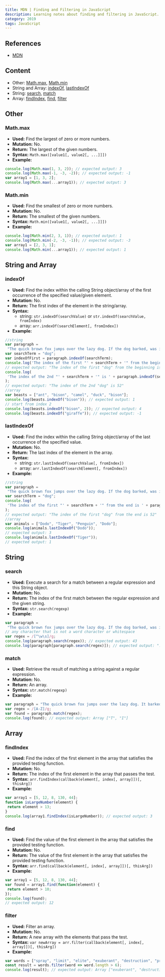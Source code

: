 ```yaml
---
title: MDN | Finding and Filtering in JavaScript
description: Learning notes about finding and filtering in JavaScript.
category: 2019
tags: JavaScript
---
```


## References

- [MDN](https://developer.mozilla.org/en-US/)

## Content

- Other: [Math.max](#mathmax), [Math.min](#mathmin)
- String and Array: [indexOf](#indexof), [lastIndexOf](#lastindexof)
- String: [search](#search), [match](#match)
- Array: [findIndex](#findindex), [find](#find), [filter](#filter)

## Other

### Math.max

- **Used:** Find the largest of zero or more numbers.
- **Mutation:** No.
- **Return:** The largest of the given numbers.
- **Syntax:** `Math.max([value1[, value2[, ...]]])`
- **Example:**

```js
console.log(Math.max(1, 3, 2)); // expected output: 3
console.log(Math.max(-1, -3, -2)); // expected output: -1
var array1 = [1, 3, 2];
console.log(Math.max(...array1)); // expected output: 3
```

### Math.min

- **Used:** Find the smallest of zero or more numbers.
- **Mutation:** No.
- **Return:** The smallest of the given numbers.
- **Syntax:** `Math.min([value1[, value2[, ...]]])`
- **Example:**

```js
console.log(Math.min(2, 3, 1)); // expected output: 1
console.log(Math.min(-2, -3, -1)); // expected output: -3
var array1 = [2, 3, 1];
console.log(Math.min(...array1)); // expected output: 1
```

## String and Array

### indexOf

- **Used:** Find the index within the calling String object/array of the first occurrence of the specified value/given element.
- **Mutation:** No.
- **Return:** The first index of the element in the string/array.
- **Syntax:**
  - string: `str.indexOf(searchValue)` or `str.indexOf(searchValue, fromIndex)`
  - array: `arr.indexOf(searchElement[, fromIndex])`
- **Example:**

```js
//string
var paragraph =
 "The quick brown fox jumps over the lazy dog. If the dog barked, was it really lazy?";
var searchTerm = "dog";
var indexOfFirst = paragraph.indexOf(searchTerm);
console.log('The index of the first "' + searchTerm + '" from the beginning is ' + indexOfFirst);
// expected output: "The index of the first "dog" from the beginning is 40"
console.log(
 'The index of the 2nd "' + searchTerm + '" is ' + paragraph.indexOf(searchTerm, indexOfFirst + 1)
);
// expected output: "The index of the 2nd "dog" is 52"
//array
var beasts = ["ant", "bison", "camel", "duck", "bison"];
console.log(beasts.indexOf("bison")); // expected output: 1
// start from index 2
console.log(beasts.indexOf("bison", 2)); // expected output: 4
console.log(beasts.indexOf("giraffe")); // expected output: -1
```

### lastIndexOf

- **Used:** Find the index within the calling String object/array of the last occurrence of the specified value.
- **Mutation:** No.
- **Return:** The last index of the element in the array.
- **Syntax:**
  - string: `str.lastIndexOf(searchValue[, fromIndex])`
  - array: `arr.lastIndexOf(searchElement[, fromIndex])`
- **Example:**

```js
//string
var paragraph =
 "The quick brown fox jumps over the lazy dog. If the dog barked, was it really lazy?";
var searchTerm = "dog";
console.log(
 'The index of the first "' + searchTerm + '" from the end is ' + paragraph.lastIndexOf(searchTerm)
);
// expected output: "The index of the first "dog" from the end is 52"
//array
var animals = ["Dodo", "Tiger", "Penguin", "Dodo"];
console.log(animals.lastIndexOf("Dodo"));
// expected output: 3
console.log(animals.lastIndexOf("Tiger"));
// expected output: 1
```

## String

### search

- **Used:** Execute a search for a match between a regular expression and this String object.
- **Mutation:** No.
- **Return:** The index of the first match between the regular expression and the given string.
- **Syntax:** `str.search(regexp)`
- **Example:**

```js
var paragraph =
 "The quick brown fox jumps over the lazy dog. If the dog barked, was it really lazy?";
// any character that is not a word character or whitespace
var regex = /[^\w\s]/g;
console.log(paragraph.search(regex)); // expected output: 43
console.log(paragraph[paragraph.search(regex)]); // expected output: "."
```

### match

- **Used:** Retrieve the result of matching a string against a regular expression.
- **Mutation:** No.
- **Return:** An array.
- **Syntax:** `str.match(regexp)`
- **Example:**

```js
var paragraph = "The quick brown fox jumps over the lazy dog. It barked.";
var regex = /[A-Z]/g;
var found = paragraph.match(regex);
console.log(found); // expected output: Array ["T", "I"]
```

## Array

### findIndex

- **Used:** Find the index of the first element in the array that satisfies the provided testing function.
- **Mutation:** No.
- **Return:** The index of the first element in the array that passes the test.
- **Syntax:** `arr.findIndex(callback(element[, index[, array]])[, thisArg])`
- **Example:**

```js
var array1 = [5, 12, 8, 130, 44];
function isLargeNumber(element) {
 return element > 13;
}
console.log(array1.findIndex(isLargeNumber)); // expected output: 3
```

### find

- **Used:** Find the value of the first element in the array that satisfies the provided testing function.
- **Mutation:** No.
- **Return:** The value of the first element in the array that satisfies the provided testing function.
- **Syntax:** `arr.find(callback(element[, index[, array]])[, thisArg])`
- **Example:**

```js
var array1 = [5, 12, 8, 130, 44];
var found = array1.find(function(element) {
 return element > 10;
});
console.log(found);
// expected output: 12
```

### filter

- **Used:** Filter an array.
- **Mutation:** No.
- **Return:** A new array with the elements that pass the test.
- **Syntax:** `var newArray = arr.filter(callback(element[, index[, array]])[, thisArg])`
- **Example:**

```js
var words = ["spray", "limit", "elite", "exuberant", "destruction", "present"];
const result = words.filter(word => word.length > 6);
console.log(result); // expected output: Array ["exuberant", "destruction", "present"]
```
